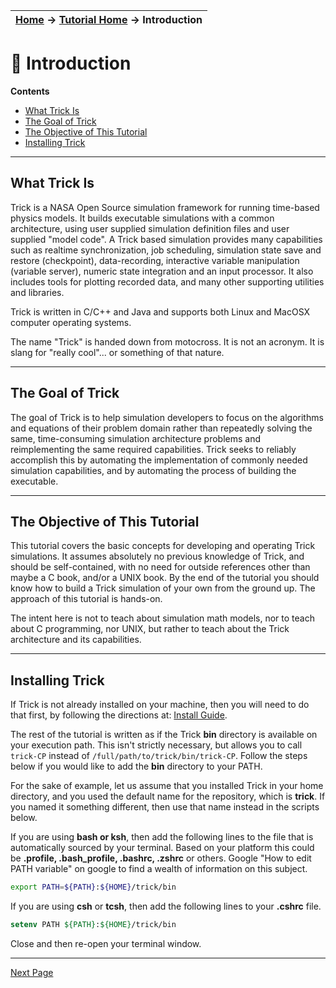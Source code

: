 | [Home](/trick) → [Tutorial Home](Tutorial) → Introduction |
|---------------------------------------------------------|

<!-- Section -->
<a id=introduction></a>
# 🏁 Introduction

**Contents**

* [What Trick Is](#what-trick-is)<br>
* [The Goal of Trick](#the-goal-of-trick)<br>
* [The Objective of This Tutorial](#the-objective-of-this-tutorial)<br>
* [Installing Trick](#installing-trick)<br>

***

<a id=what-trick-is></a>
## What Trick Is

Trick is a NASA Open Source simulation framework for running time-based physics
models. It builds executable simulations with a common architecture, using user
supplied simulation definition files and user supplied "model code". A Trick
based simulation provides many capabilities such as realtime
synchronization, job scheduling, simulation state save and restore (checkpoint),
data-recording, interactive variable manipulation (variable server), numeric
state integration and an input processor. It also includes tools for plotting
recorded data, and many other supporting utilities and libraries.

Trick is written in C/C++ and Java and supports both Linux and MacOSX computer
operating systems.

The name "Trick" is handed down from motocross. It is not an acronym. It is
slang for "really cool"... or something of that nature.

---

<a id=the-goal-of-trick></a>
## The Goal of Trick

The goal of Trick is to help simulation developers to focus on the algorithms
and equations of their problem domain rather than repeatedly solving the same,
time-consuming simulation architecture problems and reimplementing the same
required capabilities. Trick seeks to reliably accomplish this by automating
the implementation of commonly needed simulation capabilities, and by automating
the process of building the executable.

---

<a id=the-objective-of-this-tutorial></a>
## The Objective of This Tutorial

This tutorial covers the basic concepts for developing and operating Trick
simulations. It assumes absolutely no previous knowledge of Trick, and
should be self-contained, with no need for outside references other than maybe a
C book, and/or a UNIX book. By the end of the tutorial you should know how to
build a Trick simulation of your own from the ground up. The approach of this
tutorial is hands-on.

The intent here is not to teach about simulation math models, nor to teach about
C programming, nor UNIX, but rather to teach about the Trick architecture and
its capabilities.

---

<a id=installing-trick></a>
## Installing Trick

If Trick is not already installed on your machine, then you will need to do that
first, by following the directions at: [Install Guide](/trick/documentation/install_guide/Install-Guide).

The rest of the tutorial is written as if the Trick **bin** directory is
available on your execution path. This isn't strictly necessary, but allows
you to call `trick-CP` instead of `/full/path/to/trick/bin/trick-CP`. Follow
the steps below if you would like to add the **bin** directory to your PATH.

For the sake of example, let us assume that
you installed Trick in your home directory, and you used the default name for
the repository, which is **trick**. If you named it something different, then
use that name instead in the scripts below.

If you are using **bash or ksh**, then add the following lines to the file
that is automatically sourced by your terminal. Based on your platform this
could be **.profile, .bash_profile, .bashrc, .zshrc** or others. Google "How
to edit PATH variable" on google to find a wealth of information on this
subject.

```bash
export PATH=${PATH}:${HOME}/trick/bin
```

If you are using **csh** or **tcsh**, then add the following lines to your **.cshrc** file.

```csh
setenv PATH ${PATH}:${HOME}/trick/bin
```

Close and then re-open your terminal window.

---
[Next Page](ATutASimpleSim)
